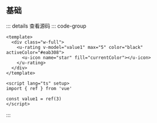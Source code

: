 <!-- import -->
<script setup>
import Basic from '../examples/rating/01.basic.vue'
</script>
<!-- import -->

## 基础

<!-- component -->
<Basic></Basic>
::: details 查看源码
::: code-group
```vue [template]
<template>
  <div class="w-full">
    <u-rating v-model="value1" max="5" color="black" activeColor="#eab308">
      <u-icon name="star" fill="currentColor"></u-icon>
    </u-rating>
  </div>
</template>
```

```vue [script]
<script lang="ts" setup>
import { ref } from 'vue'

const value1 = ref(3)
</script>
```

:::
<!-- component -->
